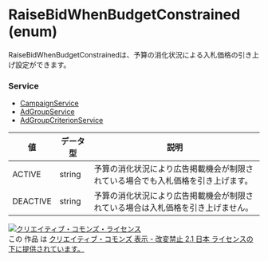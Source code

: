 # RaiseBidWhenBudgetConstrained (enum)
RaiseBidWhenBudgetConstrainedは、予算の消化状況による入札価格の引き上げ設定ができます。
### Service
+ [CampaignService](../services/CampaignService.md)
+ [AdGroupService](../services/AdGroupService.md)
+ [AdGroupCriterionService](../services/AdGroupCriterionService.md)

| 値 | データ型 | 説明 | 
|---|---|---|
| ACTIVE| string| 予算の消化状況により広告掲載機会が制限されている場合でも入札価格を引き上げます。 |
| DEACTIVE| string| 予算の消化状況により広告掲載機会が制限されている場合は入札価格を引き上げません。 |
<a rel="license" href="http://creativecommons.org/licenses/by-nd/2.1/jp/"><img alt="クリエイティブ・コモンズ・ライセンス" style="border-width:0" src="https://i.creativecommons.org/l/by-nd/2.1/jp/88x31.png" /></a><br />この 作品 は <a rel="license" href="http://creativecommons.org/licenses/by-nd/2.1/jp/">クリエイティブ・コモンズ 表示 - 改変禁止 2.1 日本 ライセンスの下に提供されています。</a>
